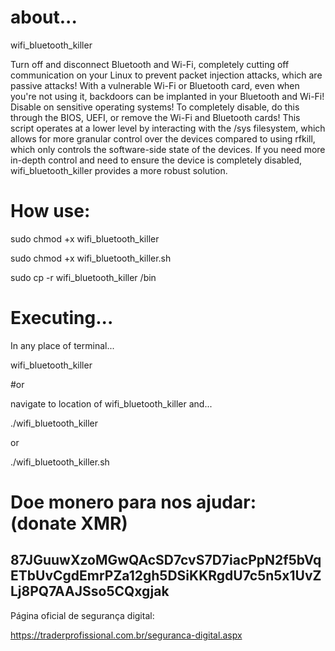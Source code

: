 # about...

wifi_bluetooth_killer

Turn off and disconnect Bluetooth and Wi-Fi, completely cutting off communication on your Linux to prevent packet injection attacks, which are passive attacks! With a vulnerable Wi-Fi or Bluetooth card, even when you're not using it, backdoors can be implanted in your Bluetooth and Wi-Fi! Disable on sensitive operating systems! To completely disable, do this through the BIOS, UEFI, or remove the Wi-Fi and Bluetooth cards!
This script operates at a lower level by interacting with the /sys filesystem, which allows for more granular control over the devices compared to using rfkill, which only controls the software-side state of the devices.
If you need more in-depth control and need to ensure the device is completely disabled, wifi_bluetooth_killer provides a more robust solution.

# How use:

sudo chmod +x wifi_bluetooth_killer

sudo chmod +x wifi_bluetooth_killer.sh

sudo cp -r wifi_bluetooth_killer /bin


# Executing...

In any place of terminal...

wifi_bluetooth_killer

#or 

navigate to location of wifi_bluetooth_killer and...

./wifi_bluetooth_killer

or

./wifi_bluetooth_killer.sh

# Doe monero para nos ajudar: (donate XMR)

## 87JGuuwXzoMGwQAcSD7cvS7D7iacPpN2f5bVqETbUvCgdEmrPZa12gh5DSiKKRgdU7c5n5x1UvZLj8PQ7AAJSso5CQxgjak

Página oficial de segurança digital:

https://traderprofissional.com.br/seguranca-digital.aspx
